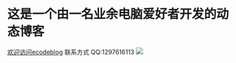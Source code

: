 # 这是一个由一名业余电脑爱好者开发的动态博客

<a href = "https://ecodelab.cn">欢迎访问ecodeblog</a> 
联系方式 QQ:1297616113
![](https://ecodelab.cn/static/logo/LOGO.png)
